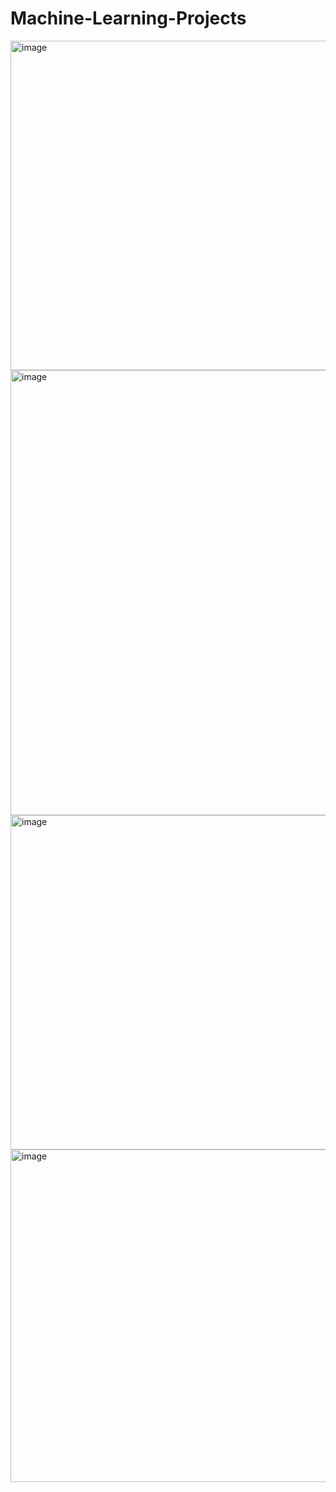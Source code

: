 # Machine-Learning-Projects

<img width="936" height="527" alt="image" src="https://github.com/user-attachments/assets/420b8e25-304b-4e35-8922-296523f50326" />
<img width="1027" height="712" alt="image" src="https://github.com/user-attachments/assets/89f8264b-8f92-4d34-8c6f-d8c1922cc8f8" />
<img width="527" height="535" alt="image" src="https://github.com/user-attachments/assets/a32f612e-7c08-426f-8424-4fbf92c90a7c" />
<img width="526" height="532" alt="image" src="https://github.com/user-attachments/assets/c6d97ecd-c2ea-46a7-87d1-7e4fae0a2eca" />
